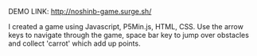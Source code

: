 DEMO LINK: http://noshinb-game.surge.sh/

I created a game using Javascript, P5Min.js, HTML, CSS.
Use the arrow keys to navigate through the game, space bar key to jump over obstacles and collect 'carrot' which add up points.
